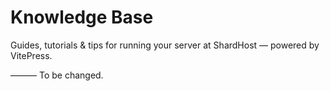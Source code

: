 # Knowledge Base
Guides, tutorials &amp; tips for running your server at ShardHost — powered by VitePress.

——— To be changed.